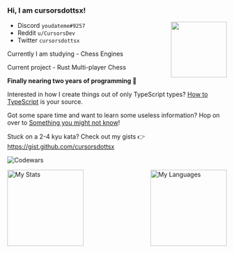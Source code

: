 ### Hi, I am cursorsdottsx!
<img align="right" width="128" height="128" src="invertme.png" />

- Discord `youdateme#9257`
- Reddit `u/CursorsDev`
- Twitter `cursorsdottsx`

Currently I am studying - Chess Engines 

Current project - Rust Multi-player Chess

**Finally nearing two years of programming :tada:**

Interested in how I create things out of only TypeScript types? [How to TypeScript](https://cursorsdottsx.github.io/how-to-typescript) is your source.

Got some spare time and want to learn some useless information? Hop on over to [Something you might not know](https://cursorsdottsx.github.io/something-you-might-not-know/)!

Stuck on a 2-4 kyu kata? Check out my gists 👉 https://gist.github.com/cursorsdottsx

![Codewars](https://www.codewars.com/users/cursorsdottsx/badges/large)

<img align="right" alt="My Languages" src="https://github-readme-stats.vercel.app/api/top-langs/?username=cursorsdottsx&layout=compact&theme=dark&count_private=true&langs_count=6&hide=html,css,nearley&exclude_repo=typefp,multiserver,types,ts-parse-number,babaisyou,sigmatism,uwupet,ts-regex-engine,ts-parse-css,ts-validate-parentheses,vectors,committed,evaluate,autil,lnjson,games,arcade,vargs,athens,express,angular-speedrun,p64,docgen,ts-brainfuck-interpreter,ts-metasyntax-parser,ts-minimax,z,x,o,i,f,c,s,v,t,l,h,e,css.db,overload.js,swype,cryptorank,web,maildrop,diskord,structures,stonks,valex,outline,yamato,reserved,economy,balls,prisma,interact.js,react-dnd&v=2" height=175 />

<img align="left" alt="My Stats" src="https://github-readme-stats.vercel.app/api?username=cursorsdottsx&count_private=true&show_icons=true&theme=dark&v=2" height=175 />


